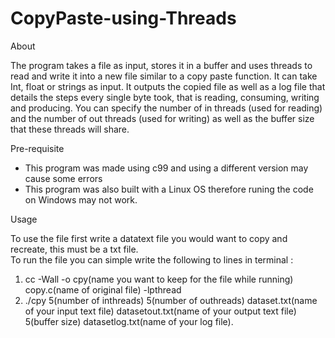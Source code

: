# CopyPaste-using-Threads

About

The program takes a file as input, stores it in a buffer and uses threads to read and write it into a new file similar to a copy paste function. It can take Int, float or strings as input. It outputs the copied file as well as a log file that details the steps every single byte took, that is reading, consuming, writing and producing. You can specify the number of in threads (used for reading) and the number of out threads (used for writing) as well as the buffer size that these threads will share.

Pre-requisite

* This program was made using c99 and using a different version may cause some errors
* This program was also built with a Linux OS therefore runing the code on Windows may not work.

Usage

To use the file first write a datatext file you would want to copy and recreate, this must be a txt file.  
To run the file you can simple write the following to lines in terminal : 
1) cc -Wall -o cpy(name you want to keep for the file while running) copy.c(name of original file) -lpthread 
2) ./cpy 5(number of inthreads) 5(number of outhreads) dataset.txt(name of your input text file) datasetout.txt(name of your output text file) 5(buffer size) datasetlog.txt(name of your log file). 
